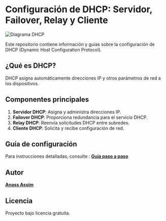 # Configuración de DHCP: Servidor, Failover, Relay y Cliente

![Diagrama DHCP](https://www.bt-pon.com/wp-content/uploads/2021/12/image-1.png)

Este repositorio contiene información y guías sobre la configuración de DHCP (Dynamic Host Configuration Protocol).

## ¿Qué es DHCP?

DHCP asigna automáticamente direcciones IP y otros parámetros de red a los dispositivos.

## Componentes principales

1. **Servidor DHCP**: Asigna y administra direcciones IP.
2. **Failover DHCP**: Proporciona redundancia para el servicio DHCP.
3. **Relay DHCP**: Reenvía solicitudes DHCP entre subredes.
4. **Cliente DHCP**: Solicita y recibe configuración de red.

## Guía de configuración

Para instrucciones detalladas, consulte : **[Guía paso a paso](guia.md)**

## Autor

**[Anass Assim](@CiscoAnass)**

## Licencia

Proyecto bajo licencia gratuita.

